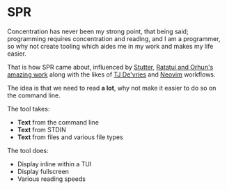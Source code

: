# SPR

Concentration has never been my strong point, that being said; programming requires concentration and reading, 
and I am a programmer, so why not create tooling which aides me in my work and makes my life easier.

That is how SPR came about, influenced by [Stutter](), [Ratatui and Orhun's amazing work]() 
along with the likes of [TJ De'vries]() and [Neovim]() workflows.

The idea is that we need to read **a lot**, why not make it easier to do so on the command line.

The tool takes:
  - **Text** from the command line
  - **Text** from STDIN
  - **Text** from files and various file types

The tool does:
  - Display inline within a TUI
  - Display fullscreen
  - Various reading speeds
